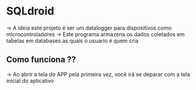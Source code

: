 # SQLdroid

-> A ideia este projeto é ser um datalogger para dispositivos como microcontroladores
-> Este programa armazena os dados coletados em tabelas em databases as quais o usuario é quem cria

## Como funciona ??

-> Ao abrir a tela do APP pela primeira vez, você irá se deparar com a tela inicial do aplicativo

